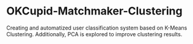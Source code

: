 # OKCupid-Matchmaker-Clustering
Creating and automatized user classification system based on K-Means Clustering. Additionally, PCA is explored to improve clustering results.
